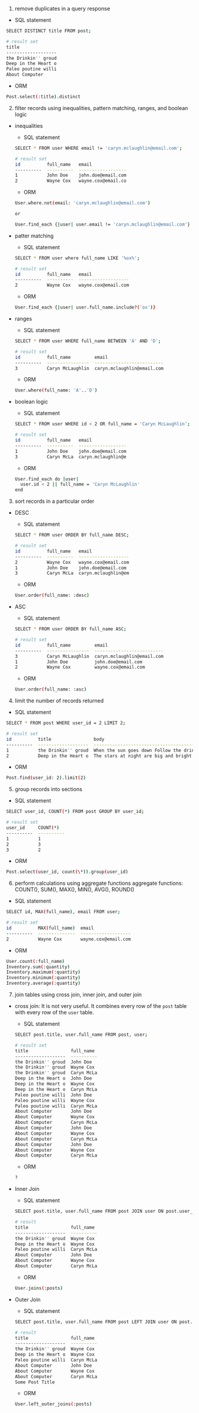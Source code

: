 1. remove duplicates in a query response

  * SQL statement
  ```bash
  SELECT DISTINCT title FROM post;

  # result set
  title              
  -------------------
  the Drinkin'' groud
  Deep in the Heart o
  Paleo poutine willi
  About Computer  
  ```

  * ORM
  ```bash
  Post.select(:title).distinct
  ```


2. filter records using inequalities, pattern matching, ranges, and boolean logic
  * inequalities
    * SQL statement
    ```bash
    SELECT * FROM user WHERE email != 'caryn.mclaughlin@email.com';

    # result set
    id          full_name   email             
    ----------  ----------  ------------------
    1           John Doe    john.doe@email.com
    2           Wayne Cox   wayne.cox@email.co
    ```
    * ORM
    ```bash
    User.where.not(email: 'caryn.mclaughlin@email.com')

    or

    User.find_each {|user| user.email != 'caryn.mclaughlin@email.com'}
    ```

  * patter matching
    * SQL statement
    ```bash
    SELECT * FROM user where full_name LIKE '%ox%';

    # result set
    id          full_name   email              
    ----------  ----------  -------------------
    2           Wayne Cox   wayne.cox@email.com
    ```
    * ORM
    ```bash
    User.find_each {|user| user.full_name.include?('ox')}
    ```

  * ranges
    * SQL statement
    ```bash
    SELECT * FROM user WHERE full_name BETWEEN 'A' AND 'D';

    # result set
    id          full_name         email                     
    ----------  ----------------  --------------------------
    3           Caryn McLaughlin  caryn.mclaughlin@email.com
    ```
    * ORM
    ```bash
    User.where(full_name: 'A'..'D')
    ```

  * boolean logic
    * SQL statement
    ```bash
    SELECT * FROM user WHERE id < 2 OR full_name = 'Caryn McLaughlin';

    # result set
    id          full_name   email             
    ----------  ----------  ------------------
    1           John Doe    john.doe@email.com
    3           Caryn McLa  caryn.mclaughlin@e
    ```
    * ORM
    ```bash
    User.find_each do |user|
      user.id < 2 || full_name = 'Caryn McLaughlin'
    end
    ```

3. sort records in a particular order

  * DESC
    * SQL statement
    ```bash
    SELECT * FROM user ORDER BY full_name DESC;

    # result set
    id          full_name   email              
    ----------  ----------  -------------------
    2           Wayne Cox   wayne.cox@email.com
    1           John Doe    john.doe@email.com
    3           Caryn McLa  caryn.mclaughlin@em
    ```

    * ORM
    ```bash
    User.order(full_name: :desc)
    ```

  * ASC
    * SQL statement
    ```bash
    SELECT * FROM user ORDER BY full_name ASC;

    # result set
    id          full_name         email                     
    ----------  ----------------  --------------------------
    3           Caryn McLaughlin  caryn.mclaughlin@email.com
    1           John Doe          john.doe@email.com        
    2           Wayne Cox         wayne.cox@email.com  
    ```

    * ORM
    ```bash
    User.order(full_name: :asc)
    ```

4. limit the number of records returned

  * SQL statement
  ```bash
  SELECT * FROM post WHERE user_id = 2 LIMIT 2;

  # result set
  id          title                body                                              user_id   
  ----------  -------------------  ------------------------------------------------  ----------
  1           the Drinkin'' groud  When the sun goes down Follow the drinkn'' groud  2         
  2           Deep in the Heart o  The stars at night are big and bright, Deep in t  2
  ```

  * ORM
  ```bash
  Post.find(user_id: 2).limit(2)
  ```

5. group records into sections

  * SQL statement
  ```bash
  SELECT user_id, COUNT(*) FROM post GROUP BY user_id;

  # result set
  user_id     COUNT(*)  
  ----------  ----------
  1           1         
  2           3         
  3           2        
  ```

  * ORM
  ```bash
  Post.select(user_id, count(\*)).group(user_id)
  ```

6. perform calculations using aggregate functions
  aggregate functions: COUNT(), SUM(), MAX(), MIN(), AVG(), ROUND()

  * SQL statement
  ```bash
  SELECT id, MAX(full_name), email FROM user;

  # result set
  id          MAX(full_name)  email              
  ----------  --------------  -------------------
  2           Wayne Cox       wayne.cox@email.com
  ```

  * ORM
  ```bash
  User.count(:full_name)
  Inventory.sum(:quantity)
  Inventory.maximum(:quantity)
  Inventory.minimum(:quantity)
  Inventory.average(:quantity)
  ```



7. join tables using cross join, inner join, and outer join

  * cross join: It is not very useful. It combines every row of the `post` table with every row of the `user` table.
    * SQL statement
    ```bash
    SELECT post.title, user.full_name FROM post, user;

    # result set
    title                full_name
    -------------------  ----------
    the Drinkin'' groud  John Doe  
    the Drinkin'' groud  Wayne Cox
    the Drinkin'' groud  Caryn McLa
    Deep in the Heart o  John Doe  
    Deep in the Heart o  Wayne Cox
    Deep in the Heart o  Caryn McLa
    Paleo poutine willi  John Doe  
    Paleo poutine willi  Wayne Cox
    Paleo poutine willi  Caryn McLa
    About Computer       John Doe  
    About Computer       Wayne Cox
    About Computer       Caryn McLa
    About Computer       John Doe  
    About Computer       Wayne Cox
    About Computer       Caryn McLa
    About Computer       John Doe  
    About Computer       Wayne Cox
    About Computer       Caryn McLa
    ```

    * ORM
    ```bash
    ?
    ```

  * Inner Join
    * SQL statement
    ```bash
    SELECT post.title, user.full_name FROM post JOIN user ON post.user_id = user.id;

    # result
    title                full_name
    -------------------  ----------
    the Drinkin'' groud  Wayne Cox
    Deep in the Heart o  Wayne Cox
    Paleo poutine willi  Caryn McLa
    About Computer       John Doe  
    About Computer       Wayne Cox
    About Computer       Caryn McLa
    ```

    * ORM
    ```bash
    User.joins(:posts)
    ```

  * Outer Join
    * SQL statement
    ```bash
    SELECT post.title, user.full_name FROM post LEFT JOIN user ON post.user_id = user.id;

    # result
    title                full_name
    -------------------  ----------
    the Drinkin'' groud  Wayne Cox
    Deep in the Heart o  Wayne Cox
    Paleo poutine willi  Caryn McLa
    About Computer       John Doe  
    About Computer       Wayne Cox
    About Computer       Caryn McLa
    Some Post Title
    ```

    * ORM
    ```bash
    User.left_outer_joins(:posts)
    ```
